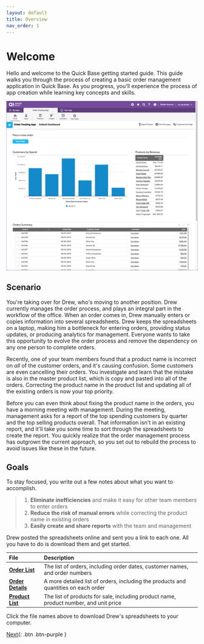```yaml
---
layout: default
title: Overview
nav_order: 1
---
```


# Welcome

Hello and welcome to the Quick Base getting started guide. This guide walks you through the process of creating a basic order management application in Quick Base. As you progress, you'll experience the process of app creation while learning key concepts and skills.

![](assets/images/image-75.png)

## Scenario

You're taking over for Drew, who's moving to another position. Drew currently manages the order process, and plays an integral part in the workflow of the office. When an order comes in, Drew manually enters or copies information into several spreadsheets. Drew keeps the spreadsheets on a laptop, making him a bottleneck for entering orders, providing status updates, or producing analytics for management. Everyone wants to take this opportunity to evolve the order process and remove the dependency on any one person to complete orders.

Recently, one of your team members found that a product name is incorrect on _all_ of the customer orders, and it's causing confusion. Some customers are even cancelling their orders. You investigate and learn that the mistake is also in the master product list, which is copy and pasted into all of the orders. Correcting the product name in the product list and updating all of the existing orders is now your top priority.

Before you can even think about fixing the product name in the orders, you have a morning meeting with management. During the meeting, management asks for a report of the top spending customers by quarter and the top selling products overall. That information isn't in an existing report, and it'll take you some time to sort through the spreadsheets to create the report. You quickly realize that the order management process has outgrown the current approach, so you set out to rebuild the process to avoid issues like these in the future.

## Goals

To stay focused, you write out a few notes about what you want to accomplish.

> 1. **Eliminate inefficiencies** and make it easy for other team members to enter orders
> 2. **Reduce the risk of manual errors** while correcting the product name in existing orders
> 3. **Easily create and share reports** with the team and management

Drew posted the spreadsheets online and sent you a link to each one. All you have to do is download them and get started.
 
| File                                           | Description                                                                          |
|:-----------------------------------------------|:-------------------------------------------------------------------------------------|
| [**Order List**](/assets/data/OrderList.xlsx)      | The list of orders, including order dates, customer names, and order numbers           |
| [**Order Details**](/assets/data/OrderDetails.xlsx) | A more detailed list of orders, including the products and quantities on each order  |
| [**Product List**](/assets/data/ProductList.xlsx)   | The list of products for sale, including product name, product number, and unit price  |

Click the file names above to download Drew's spreadsheets to your computer.

[Next](createApp.html){: .btn .btn-purple }
